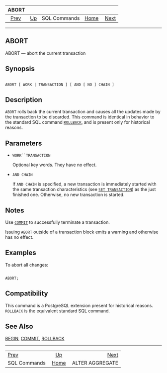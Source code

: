 <!--?xml version="1.0" encoding="UTF-8" standalone="no"?-->

|                   ABORT                   |                                        |              |                                                       |                                                    |
| :---------------------------------------: | :------------------------------------- | :----------: | ----------------------------------------------------: | -------------------------------------------------: |
| [Prev](sql-commands.html "SQL Commands")  | [Up](sql-commands.html "SQL Commands") | SQL Commands | [Home](index.html "PostgreSQL 17devel Documentation") |  [Next](sql-alteraggregate.html "ALTER AGGREGATE") |

***



## ABORT

ABORT — abort the current transaction

## Synopsis

```

ABORT [ WORK | TRANSACTION ] [ AND [ NO ] CHAIN ]
```

## Description

`ABORT` rolls back the current transaction and causes all the updates made by the transaction to be discarded. This command is identical in behavior to the standard SQL command [`ROLLBACK`](sql-rollback.html "ROLLBACK"), and is present only for historical reasons.

## Parameters

*   `WORK``TRANSACTION`

    Optional key words. They have no effect.

*   `AND CHAIN`

    If `AND CHAIN` is specified, a new transaction is immediately started with the same transaction characteristics (see [`SET TRANSACTION`](sql-set-transaction.html "SET TRANSACTION")) as the just finished one. Otherwise, no new transaction is started.

## Notes

Use [`COMMIT`](sql-commit.html "COMMIT") to successfully terminate a transaction.

Issuing `ABORT` outside of a transaction block emits a warning and otherwise has no effect.

## Examples

To abort all changes:

```

ABORT;
```

## Compatibility

This command is a PostgreSQL extension present for historical reasons. `ROLLBACK` is the equivalent standard SQL command.

## See Also

[BEGIN](sql-begin.html "BEGIN"), [COMMIT](sql-commit.html "COMMIT"), [ROLLBACK](sql-rollback.html "ROLLBACK")

***

|                                           |                                                       |                                                    |
| :---------------------------------------- | :---------------------------------------------------: | -------------------------------------------------: |
| [Prev](sql-commands.html "SQL Commands")  |         [Up](sql-commands.html "SQL Commands")        |  [Next](sql-alteraggregate.html "ALTER AGGREGATE") |
| SQL Commands                              | [Home](index.html "PostgreSQL 17devel Documentation") |                                    ALTER AGGREGATE |
